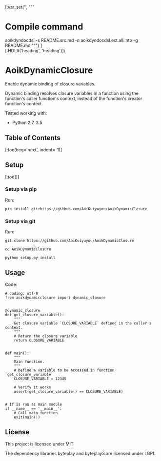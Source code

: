 [:var_set('', """
# Compile command
aoikdyndocdsl -s README.src.md -n aoikdyndocdsl.ext.all::nto -g README.md
""")
]\
[:HDLR('heading', 'heading')]\
# AoikDynamicClosure
Enable dynamic binding of closure variables.

Dynamic binding resolves closure variables in a function using the function's
caller function's context, instead of the function's creator function's
context.

Tested working with:
- Python 2.7, 3.5

## Table of Contents
[:toc(beg='next', indent=-1)]

## Setup
[:tod()]

### Setup via pip
Run:
```
pip install git+https://github.com/AoiKuiyuyou/AoikDynamicClosure
```

### Setup via git
Run:
```
git clone https://github.com/AoiKuiyuyou/AoikDynamicClosure

cd AoikDynamicClosure

python setup.py install
```

## Usage
Code:
```
# coding: utf-8
from aoikdynamicclosure import dynamic_closure


@dynamic_closure
def get_closure_variable():
    """
    Get closure variable `CLOSURE_VARIABLE` defined in the caller's context.
    """
    # Return the closure variable
    return CLOSURE_VARIABLE


def main():
    """
    Main function.
    """
    # Define a variable to be accessed in function `get_closure_variable`
    CLOSURE_VARIABLE = 12345

    # Verify it works
    assert(get_closure_variable() == CLOSURE_VARIABLE)


# If is run as main module
if __name__ == '__main__':
    # Call main function
    exit(main())
```

## License
This project is licensed under MIT.

The dependency libraries byteplay and byteplay3 are licensed under LGPL.
